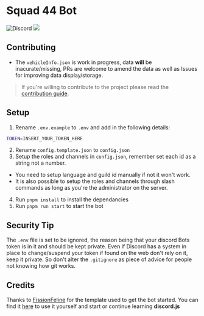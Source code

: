 # Squad 44 Bot

![Discord](https://img.shields.io/discord/1267893589707587718?style=flat&logo=discord&logoColor=%237289da&label=Discord%20Guild&color=%23287e29)
![](https://img.shields.io/github/v/release/Maximus7474/Squad44Bot?logo=github)

## Contributing
- The `vehicleInfo.json` is work in progress, data __will__ be inacurate/missing, PRs are welcome to amend the data as well as Issues for improving data display/storage.

> If you're willing to contribute to the project please read the [contribution guide](https://github.com/Maximus7474/Squad44Bot/blob/main/CONTRIBUTING.md).

## Setup
1. Rename `.env.example` to `.env` and add in the following details:
```bash
TOKEN=INSERT_YOUR_TOKEN_HERE
```
2. Rename `config.template.json` to `config.json`
3. Setup the roles and channels in `config.json`, remember set each id as a string not a number.
  - You need to setup language and guild id manually if not it won't work.
  - It is also possible to setup the roles and channels through slash commands as long as you're the administrator on the server.
4. Run `pnpm install` to install the dependancies
5. Run `pnpm run start` to start the bot


## Security Tip
The `.env` file is set to be ignored, the reason being that your discord Bots token is in it and should be kept private.
Even if Discord has a system in place to change/suspend your token if found on the web don't rely on it, keep it private.
So don't alter the `.gitignore` as piece of advice for people not knowing how git works.

## Credits
Thanks to [FissionFeline](https://github.com/FissionFeline) for the template used to get the bot started.
You can find it [here](https://github.com/FissionFeline/discord-js-template) to use it yourself and start or continue learning __discord.js__
